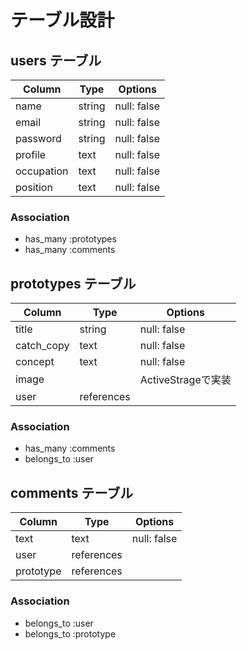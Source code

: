 # テーブル設計

## users テーブル

| Column     | Type   | Options     |
| ---------- | ------ | ----------- |
| name       | string | null: false |
| email      | string | null: false |
| password   | string | null: false |
| profile    | text   | null: false |
| occupation | text   | null: false |
| position   | text   | null: false |
### Association

- has_many :prototypes
- has_many :comments

## prototypes テーブル

| Column     | Type         | Options           |
| ---------- | ------------ | -----------       |
| title      | string       | null: false       |
| catch_copy | text         | null: false       |
| concept    | text         | null: false       |
| image      |              | ActiveStrageで実装 |
| user       | references   |                   |

### Association

- has_many :comments
- belongs_to :user

## comments テーブル

| Column    | Type       | Options     |
| --------- | ---------- | ----------- |
| text      | text       | null: false |
| user      | references |             |
| prototype | references |             |

### Association

- belongs_to :user
- belongs_to :prototype
